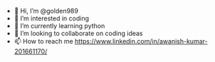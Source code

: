 - 👋 Hi, I’m @golden989
- 👀 I’m interested in coding
- 🌱 I’m currently learning python
- 💞️ I’m looking to collaborate on coding ideas
- 📫 How to reach me https://www.linkedin.com/in/awanish-kumar-201661170/

<!---
golden989/golden989 is a ✨ special ✨ repository because its `README.md` (this file) appears on your GitHub profile.
You can click the Preview link to take a look at your changes.
--->
